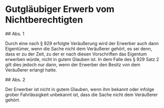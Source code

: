 # Gutgläubiger Erwerb vom Nichtberechtigten



\#\# Abs. 1

 Durch eine nach § 929 erfolgte Veräußerung wird der Erwerber auch dann Eigentümer, wenn die Sache nicht dem Veräußerer gehört, es sei denn, dass er zu der Zeit, zu der er nach diesen Vorschriften das Eigentum erwerben würde, nicht in gutem Glauben ist. In dem Falle des § 929 Satz 2 gilt dies jedoch nur dann, wenn der Erwerber den Besitz von dem Veräußerer erlangt hatte.

\#\# Abs. 2

 Der Erwerber ist nicht in gutem Glauben, wenn ihm bekannt oder infolge grober Fahrlässigkeit unbekannt ist, dass die Sache nicht dem Veräußerer gehört. 


